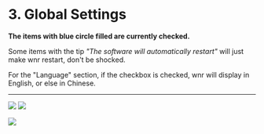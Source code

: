 # 3. Global Settings

**The items with blue circle filled are currently checked.**

Some items with the tip *"The software will automatically restart"* will just make wnr restart, don't be shocked.

For the "Language" section, if the checkbox is checked, wnr will display in English, or else in Chinese.

---

<img src="https://i.loli.net/2020/02/14/qAKxPkecJTQDGOb.png"/>

<img src="https://i.loli.net/2020/02/14/lIOnbpd25HXyemr.png"/>

<img src="https://i.loli.net/2020/02/14/3TAXoYUqBZwsQMV.png"/><br />
